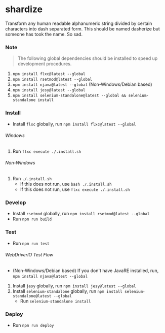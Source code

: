 # shardize
Transform any human readable alphanumeric string divided by certain characters into dash separated form. This should be named dasherize but someone has took the name. So sad.

### Note
>The following global dependencies should be installed to speed up development procedures.

1. `npm install flxc@latest --global`
2. `npm install rsetmod@latest --global`
3. `npm install njava@latest --global` (Non-Windows/Debian based)
4. `npm install jesy@latest --global`
5. `npm install selenium-standalone@latest --global && selenium-standalone install`

### Install
* Install `flxc` globally, run `npm install flxc@latest --global`

###### Windows
1. Run `flxc execute ./.install.sh`

###### Non-Windows
1. Run `./.install.sh`
	* If this does not run, use `bash ./.install.sh`
	* If this does not run, use `flxc execute ./.install.sh`

### Develop
* Install `rsetmod` globally, run `npm install rsetmod@latest --global`
* Run `npm run build`

### Test
* Run `npm run test`

###### WebDriverIO Test Flow
* (Non-Windows/Debian based) If you don't have JavaRE installed, run, `npm install njava@latest --global`


1. Install `jesy` globally, run `npm install jesy@latest --global`
2. Install `selenium-standalone` globally, run `npm install selenium-standalone@latest --global`
	* Run `selenium-standalone install`


### Deploy
* Run `npm run deploy`
